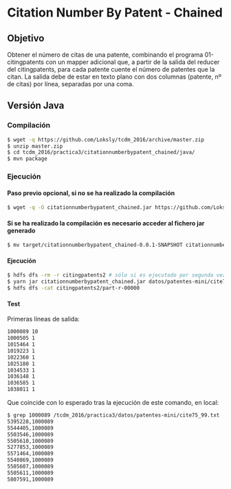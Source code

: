 # Citation Number By Patent - Chained

## Objetivo

Obtener el número de citas de una patente, combinando el programa 01-citingpatents con un mapper adicional que, a partir de la salida del reducer del citingpatents, para cada patente cuente el número de patentes que la citan. La salida debe de estar en texto plano con dos columnas (patente, nº de citas) por línea, separadas por una coma.


## Versión Java

### Compilación

```bash
$ wget -q https://github.com/Loksly/tcdm_2016/archive/master.zip
$ unzip master.zip
$ cd tcdm_2016/practica3/citationnumberbypatent_chained/java/
$ mvn package
```

### Ejecución

#### Paso previo opcional, si no se ha realizado la compilación
```bash
$ wget -q -O citationnumberbypatent_chained.jar https://github.com/Loksly/tcdm_2016/raw/master/practica3/citationnumberbypatent_chained/target/citationnumberbypatent_chained-0.0.1-SNAPSHOT.jar
```

#### Si se ha realizado la compilación es necesario acceder al fichero jar generado
```bash
$ mv target/citationnumberbypatent_chained-0.0.1-SNAPSHOT citationnumberbypatent_chained.jar
```

#### Ejecución

```bash
$ hdfs dfs -rm -r citingpatents2 # sólo si es ejecutado por segunda vez
$ yarn jar citationnumberbypatent_chained.jar datos/patentes-mini/cite75_99.txt citingpatents2
$ hdfs dfs -cat citingpatents2/part-r-00000
```


#### Test

Primeras líneas de salida:

```txt
1000089 10
1000505 1
1015464 1
1019223 1
1022360 1
1025180 1
1034533 1
1036148 1
1036585 1
1038011 1
```

Que coincide con lo esperado tras la ejecución de este comando, en local:

```bash
$ grep 1000089 /tcdm_2016/practica3/datos/patentes-mini/cite75_99.txt
5395228,1000089
5544405,1000089
5503546,1000089
5505610,1000089
5277853,1000089
5571464,1000089
5540869,1000089
5505607,1000089
5505611,1000089
5807591,1000089
```
